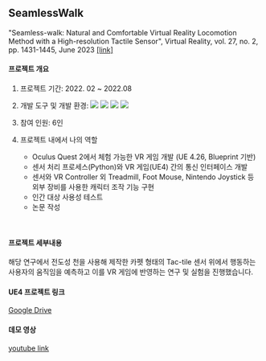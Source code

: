 ## SeamlessWalk
"Seamless-walk: Natural and Comfortable Virtual Reality Locomotion Method with a High-resolution Tactile Sensor", Virtual Reality, vol. 27, no. 2, pp. 1431-1445, June 2023 [[link]](https://link.springer.com/epdf/10.1007/s10055-023-00750-x?sharing_token=7gJEbtcZhXip0QIhRmGBI_e4RwlQNchNByi7wbcMAY6izZdKmXYzWslZeEg_7J-zOvtgl0OvUkk4y_NDgP--Y9l1v2g6F6T2_z14-78ZBP19Kl-HBK1tJtF5t05FWbg0FJKzm_PMXZK1nWwr_jHxivM7f8qAuSzSPq1BWScOV24%3D)
<br/>

#### 프로젝트 개요
1. 프로젝트 기간: 2022. 02 ~ 2022.08
2. 개발 도구 및 개발 환경: 
    <img src="https://img.shields.io/badge/UnrealEngine-0E1128?style=for-the-badge&logo=UnrealEngine&logoColor=white"> <img src="https://img.shields.io/badge/Python-3776AB?style=for-the-badge&logo=Python&logoColor=white"> <img src="https://img.shields.io/badge/git-F05032?style=for-the-badge&logo=git&logoColor=white"> <img src="https://img.shields.io/badge/Windows-0078D6?style=for-the-badge&logo=Windows&logoColor=white">

3. 참여 인원: 6인
4. 프로젝트 내에서 나의 역할
    - Oculus Quest 2에서 체험 가능한 VR 게임 개발 (UE 4.26, Blueprint 기반)
    - 센서 처리 프로세스(Python)와 VR 게임(UE4) 간의 통신 인터페이스 개발
    - 센서와 VR Controller 외 Treadmill, Foot Mouse, Nintendo Joystick 등 외부 장비를 사용한 캐릭터 조작 기능 구현
    - 인간 대상 사용성 테스트
    - 논문 작성
<br/>

#### 프로젝트 세부내용
해당 연구에서 전도성 천을 사용해 제작한 카펫 형태의 Tac-tile 센서 위에서 행동하는 사용자의 움직임을 예측하고 이를 VR 게임에 반영하는 연구 및 실험을 진행했습니다. 
<br/>

#### UE4 프로젝트 링크
[Google Drive](https://drive.google.com/file/d/1dVoABTWGVv8NSFqHXiISrM31kKs8Hr3j/view?usp=drive_link)
<br/>

#### 데모 영상
[youtube link](https://www.youtube.com/watch?v=Gw79EJMgU-4)